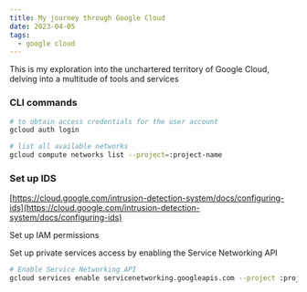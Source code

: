 ```yaml
---
title: My journey through Google Cloud
date: 2023-04-05
tags:
  - google cloud
---
```


This is my exploration into the unchartered territory of Google Cloud, delving into a multitude of tools and services

### CLI commands

```bash
# to obtain access credentials for the user account
gcloud auth login

# list all available networks
gcloud compute networks list --project=:project-name
```

### Set up IDS

[https://cloud.google.com/intrusion-detection-system/docs/configuring-ids](https://cloud.google.com/intrusion-detection-system/docs/configuring-ids)

Set up IAM permissions

Set up private services access by enabling the Service Networking API

```bash
# Enable Service Networking API
gcloud services enable servicenetworking.googleapis.com --project :project-name
```

